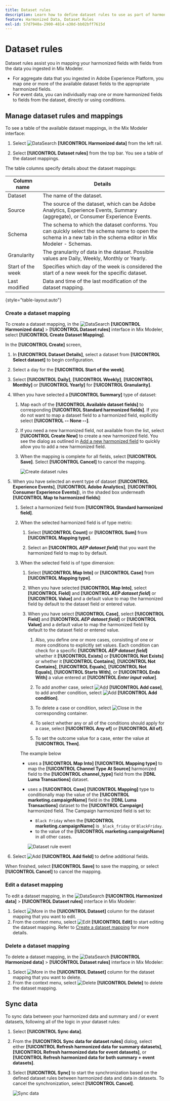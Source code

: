 ```yaml
---
title: Dataset rules
description: Learn how to define dataset rules to use as part of harmonizing your data in Mix Modeler.
feature: Harmonized Data, Dataset Rules
exl-id: 57d7940a-2900-4814-a30d-bb02bff7615d
---
```

# Dataset rules

Dataset rules assist you in mapping your harmonized fields with fields from the data you ingested in Mix Modeler.

* For aggregate data that you ingested in Adobe Experience Platform, you map one or more of the available dataset fields to the appropriate harmonized fields. 
* For event data, you can individually map one or more harmonized fields to fields from the dataset, directly or using conditions.


## Manage dataset rules and mappings

To see a table of the available dataset mappings, in the Mix Modeler interface:

1. Select ![DataSearch](../assets/icons/DataCheck.svg) **[!UICONTROL Harmonized data]** from the left rail.
   
1. Select **[!UICONTROL Dataset rules]** from the top bar. You see a table of the dataset mappings.

The table columns specify details about the dataset mappings:

| Column name            | Details   |
| ---------------------- | ----------|
| Dataset                | The name of the dataset.  |
| Source                 | The source of the dataset, which can be Adobe Analytics, Experience Events, Summary (aggregate), or Consumer Experience Events.   |
| Schema                 | The schema to which the dataset conforms. You can quickly select the schema name to open the schema in a new tab in the schema editor in Mix Modeler - Schemas.  |
| Granularity            | The granularity of data in the dataset. Possible values are Daily, Weekly, Monthly or Yearly. |
| Start of the week      | Specifies which day of the week is considered the start of a new week for the specific dataset.  |
| Last modified          | Data and time of the last modification of the dataset mapping. |

{style="table-layout:auto"}

### Create a dataset mapping

To create a dataset mapping, in the ![DataSearch](../assets/icons/DataCheck.svg) **[!UICONTROL Harmonized data]** > **[!UICONTROL Dataset rules]** interface in Mix Modeler, select **[!UICONTROL Create Dataset Mapping]**.

In the **[!UICONTROL Create]** screen, 
 
1. In **[!UICONTROL Dataset Details]**, select a dataset from **[!UICONTROL Select dataset]** to begin configuration.

1. Select a day for the **[!UICONTROL Start of the week]**.

1. Select **[!UICONTROL Daily]**, **[!UICONTROL Weekly]**, **[!UICONTROL Monthly]** or **[!UICONTROL Yearly]** for **[!UICONTROL Granularity]**.

1. When you have selected a **[!UICONTROL Summary]** type of dataset:
   
   1. Map each of the **[!UICONTROL Available dataset fields]** to corresponding **[!UICONTROL Standard harmonized fields]**. If you do not want to map a dataset field to a harmonized field, explicitly select **[!UICONTROL -- None --]**.

   1. If you need a new harmonized field, not available from the list, select **[!UICONTROL Create New]** to create a new harmonized field. You see the dialog as outlined in [Add a new harmonized field](fields.md#add-a-harmonized-field) to quickly allow you to add a new harmonized field.

   1. When the mapping is complete for all fields, select **[!UICONTROL Save]**. Select **[!UICONTROL Cancel]** to cancel the mapping.

      ![Create dataset rules](../assets/dataset-create-summary.png)
  
1. When you have selected an event type of dataset (**[!UICONTROL Experience Events]**, **[!UICONTROL Adobe Analytics]**, **[!UICONTROL Consumer Experience Events]**), in the shaded box underneath **[!UICONTROL Map to harmonized fields]**:

   1. Select a harmonized field from **[!UICONTROL Standard harmonized field]**.

   1. When the selected harmonized field is of type metric:

      1. Select **[!UICONTROL Count]** or **[!UICONTROL Sum]** from **[!UICONTROL Mapping type]**.

      1. Select an **[!UICONTROL *AEP dataset field*]** that you want the harmonized field to map to by default.

   1. When the selected field is of type dimension:

      1. Select **[!UICONTROL Map Into]** or **[!UICONTROL Case]** from **[!UICONTROL Mapping type]**.

      1. When you have selected **[!UICONTROL Map Into]**, select **[!UICONTROL Field]** and **[!UICONTROL *AEP dataset field*]** or **[!UICONTROL Value]**  and a default value to map the harmonized field by default to the dataset field or entered value.

      1. When you have select **[!UICONTROL Case]**, select **[!UICONTROL Field]** and **[!UICONTROL *AEP dataset field*]** or **[!UICONTROL Value]**  and a default value to map the harmonized field by default to the dataset field or entered value. 

         1. Also, you define one or more cases, consisting of one or more conditions to explicitly set values. Each condition can check for a specific **[!UICONTROL *AEP dataset field*]** whether it **[!UICONTROL Exists]** or **[!UICONTROL Not Exists]** or whether it **[!UICONTROL Contains]**, **[!UICONTROL Not Contains]**, **[!UICONTROL Equals]**, **[!UICONTROL Not Equals]**, **[!UICONTROL Starts With]**, or **[!UICONTROL Ends With]** a value entered at **[!UICONTROL *Enter input value*]**.

         1. To add another case, select ![Add](../assets/icons/AddCircle.svg) **[!UICONTROL Add case]**, to add another condition, select ![Add](../assets/icons/AddCircle.svg) **[!UICONTROL Add condition]**.

         1. To delete a case or condition, select ![Close](../assets/icons/Close.svg) in the corresponding container.

         1. To select whether any or all of the conditions should apply for a case, select **[!UICONTROL Any of]** or **[!UICONTROL All of]**.

         1. To set the outcome value for a case, enter the value at **[!UICONTROL Then]**.

      The example below 

      * uses a **[!UICONTROL Map Into]** **[!UICONTROL Mapping type]** to map the **[!UICONTROL Channel Type At Source]** harmonized field to the **[!UICONTROL channel_type]** field from the **[!DNL Luma Transactions]** dataset.
  
      * uses a **[!UICONTROL Case]** **[!UICONTROL Mapping]** type to conditionally map the value of the **[!UICONTROL marketing.campaignName]** field in the **[!DNL Luma Transactions]** dataset to the **[!UICONTROL Campaign]** harmonized field. The Campaign harmonized field is set to:
         
        * `Black Friday` when the **[!UICONTROL marketing.campaignName]** is `_black_friday` or `BlackFriday`. 
        * to the value of the **[!UICONTROL marketing.campaignName]** in all other cases.

         ![Dataset rule event](../assets/dataset-create-event.png)

1. Select ![Add](../assets/icons/AddCircle.svg) **[!UICONTROL Add field]** to define additional fields.

When finished, select **[!UICONTROL Save]** to save the mapping, or select **[!UICONTROL Cancel]** to cancel the mapping.


### Edit a dataset mapping

To edit a dataset mapping, in the ![DataSearch](../assets/icons/DataCheck.svg) **[!UICONTROL Harmonized data]** > **[!UICONTROL Dataset rules]** interface in Mix Modeler:

1. Select ![More](../assets/icons/More.svg) in the **[!UICONTROL Dataset]** column for the dataset mapping that you want to edit.
1. From the context menu, select ![Edit](../assets/icons/Edit.svg) **[!UICONTROL Edit]** to start editing the dataset mapping. Refer to [Create a dataset mapping](#create-a-dataset-mapping) for more details.


### Delete a dataset mapping

To delete a dataset mapping, in the ![DataSearch](../assets/icons/DataCheck.svg) **[!UICONTROL Harmonized data]** > **[!UICONTROL Dataset rules]** interface in Mix Modeler:

1. Select ![More](../assets/icons/More.svg) in the **[!UICONTROL Dataset]** column for the dataset mapping that you want to delete.
1. From the context menu, select ![Delete](../assets/icons/Delete.svg) **[!UICONTROL Delete]** to delete the dataset mapping. 
   

## Sync data

To sync data between your harmonized data and summary and / or event datasets, following all of the logic in your dataset rules: 

1. Select **[!UICONTROL Sync data]**.

1. From the **[!UICONTROL Sync data for dataset rules]** dialog, select either **[!UICONTROL Refresh harmonized data for summary datasets]**, **[!UICONTROL Refresh harmonized data for event datasets]**, or **[!UICONTROL Refresh harmonized data for both summary + event datasets]**.
   
1. Select **[!UICONTROL Sync]** to start the synchronization based on the defined dataset rules between harmonized data and data in datasets. To cancel the synchronization, select **[!UICONTROL Cancel]**.

   ![Sync data](../assets/sync-data.png)
